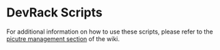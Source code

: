 # DevRack Scripts

For additional information on how to use these scripts, please refer to the [picutre management section](https://wiki.adamzvolanek.com/en/picture_management) of the wiki.

